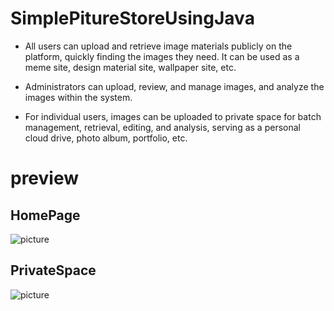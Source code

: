 # SimplePitureStoreUsingJava
- All users can upload and retrieve image materials publicly on the platform, quickly finding the images they need. It can be used as a meme site, design material site, wallpaper site, etc.

- Administrators can upload, review, and manage images, and analyze the images within the system.

- For individual users, images can be uploaded to private space for batch management, retrieval, editing, and analysis, serving as a personal cloud drive, photo album, portfolio, etc.

# preview
## HomePage
![picture](https://flower-1334049508.cos.ap-nanjing.myqcloud.com/space/1892816537559875585/2025-02-21_uu05ru2cukh8u2v5.webp)
## PrivateSpace
![picture](https://flower-1334049508.cos.ap-nanjing.myqcloud.com/space/1892816537559875585/2025-02-21_f8qch219vwpscfe4.webp)
